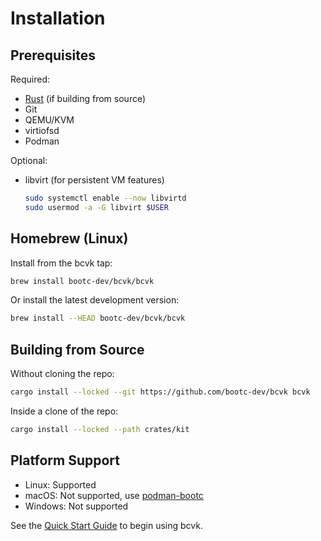 # Installation

## Prerequisites

Required:
- [Rust](https://www.rust-lang.org/) (if building from source)
- Git
- QEMU/KVM
- virtiofsd
- Podman

Optional:
- libvirt (for persistent VM features)
  ```bash
  sudo systemctl enable --now libvirtd
  sudo usermod -a -G libvirt $USER
  ```

## Homebrew (Linux)

Install from the bcvk tap:

```bash
brew install bootc-dev/bcvk/bcvk
```

Or install the latest development version:

```bash
brew install --HEAD bootc-dev/bcvk/bcvk
```

## Building from Source

Without cloning the repo:

```bash
cargo install --locked --git https://github.com/bootc-dev/bcvk bcvk
```

Inside a clone of the repo:

```bash
cargo install --locked --path crates/kit
```

## Platform Support

- Linux: Supported
- macOS: Not supported, use [podman-bootc](https://github.com/containers/podman-bootc/)
- Windows: Not supported

See the [Quick Start Guide](./quick-start.md) to begin using bcvk.
